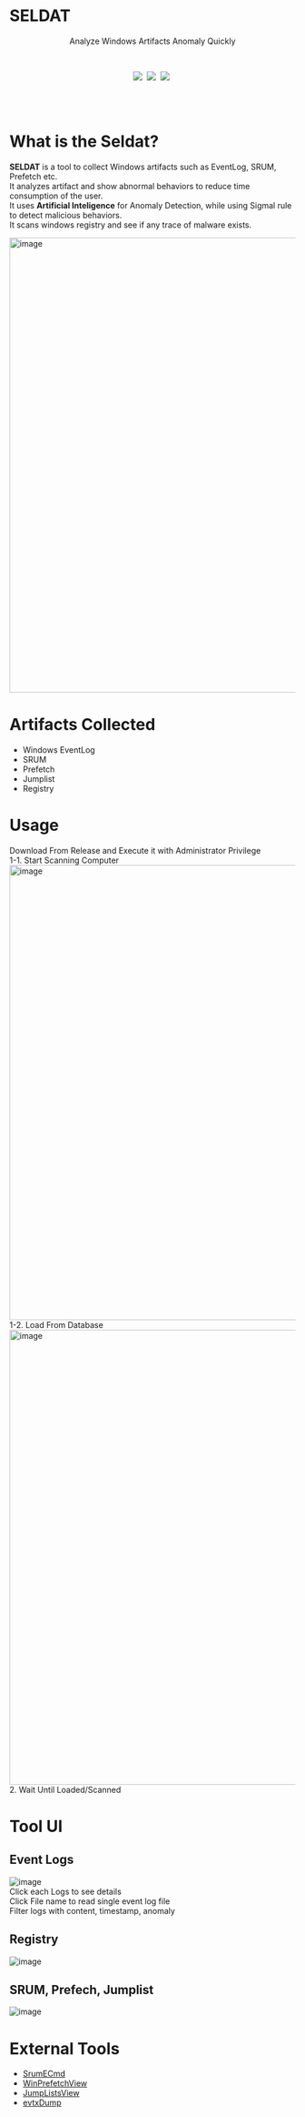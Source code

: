 # SELDAT

<div>
<!--	<a href = "홈페이지url" target="_blank"> -->
	<p align = "center">
<!-- 	  <img src = "https://github.com/seslabSJU/tinyIoT/assets/136944859/5d107ae0-40f9-480e-8309-eba805223906" width = "40%" height = "50%"> -->
	</p></a>
</div>

<p align = "center"> Analyze Windows Artifacts Anomaly Quickly </p> <br>
<p align = "center"> <img src="https://img.shields.io/badge/windows-%230078D6.svg?&style=for-the-badge&logo=windows&logoColor=white" />&nbsp 
<img src="https://img.shields.io/badge/sqlite-%23003B57.svg?&style=for-the-badge&logo=sqlite&logoColor=white" />&nbsp
<img src="https://img.shields.io/badge/flutter-%2302569B.svg?&style=for-the-badge&logo=flutter&logoColor=white" />&nbsp
 </p>
<br><br>


# What is the Seldat?

<b>SELDAT</b> is a tool to collect Windows artifacts such as EventLog, SRUM, Prefetch etc.
<br />
It analyzes artifact and show abnormal behaviors to reduce time consumption of the user.
<br />
It uses <b>Artificial Inteligence</b> for Anomaly Detection, while using Sigmal rule to detect malicious behaviors.
<br />
It scans windows registry and see if any trace of malware exists.
<br>

<img width="800" alt="image" src="https://github.com/LAMXkE/Seldat/assets/39945981/243958bd-16b7-45ea-87c5-8d70d2763377">

# Artifacts Collected
- Windows EventLog
- SRUM
- Prefetch
- Jumplist
- Registry

# Usage

Download From Release and Execute it with Administrator Privilege
<br />
1-1. Start Scanning Computer
<img width="800" alt="image" src="https://github.com/LAMXkE/Seldat/assets/39945981/08441021-2527-4fba-942c-eca8fcbb4b6f">
<br />
1-2. Load From Database
<br />
<img width="800" alt="image" src="https://github.com/LAMXkE/Seldat/assets/39945981/129b7a60-8763-42c7-96de-2b021f20a26b">
<br />
2. Wait Until Loaded/Scanned
<br />

# Tool UI
## Event Logs
![image](https://github.com/LAMXkE/Seldat/assets/39945981/cd54423d-7e7d-4629-a2a0-5834ec693280)
<br />
Click each Logs to see details
<br />
Click File name to read single event log file
<br />
Filter logs with content, timestamp, anomaly
## Registry
![image](https://github.com/LAMXkE/Seldat/assets/39945981/ce1216b2-79f2-4830-b4d9-6f056c83e2a2)
## SRUM, Prefech, Jumplist
![image](https://github.com/LAMXkE/Seldat/assets/39945981/382c167a-0e5a-41a3-95c4-26cf5dafb825)


# External Tools

- <a href="https://github.com/EricZimmerman/Srum">SrumECmd</a>
- <a href="https://www.nirsoft.net/utils/win_prefetch_view.html">WinPrefetchView</a>
- <a href="https://www.nirsoft.net/utils/jump_lists_view.html">JumpListsView</a>
- <a href="https://github.com/omerbenamram/evtx">evtxDump</a>
